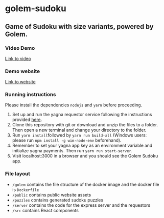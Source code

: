 # golem-sudoku
## Game of Sudoku with size variants, powered by Golem.

### Video Demo
[Link to video](https://youtu.be/CkJZt0CSoNI)

### Demo website
[Link to website](https://8ecf1c431691.ngrok.io)

### Running instructions
Please install the dependencies `nodejs` and `yarn` before proceeding.
 1. Set up and run the yagna requestor service following the instructions provided [here](https://handbook.golem.network/requestor-tutorials/flash-tutorial-of-requestor-development).
 2. Clone this repository with git or download and unzip the files to a folder. Then open a new terminal and change your directory to the folder.
 3. Run `yarn install`followed by `yarn run build-all` (Windows users: please run `npm install -g win-node-env` beforehand).
 4. Remember to set your yagna app key as an environment variable and initialize yagna payments. Then run `yarn run start-server`.
 5. Visit localhost:3000 in a browser and you should see the Golem Sudoku app.

### File layout

 - `/golem` contains the file structure of the docker image and the docker file is `Dockerfile`
 - `/public` contains public website assets
 - `/puzzles` contains generated sudoku puzzles
 - `/server` contains the code for the express server and the requestors
 - `/src` contains React components

